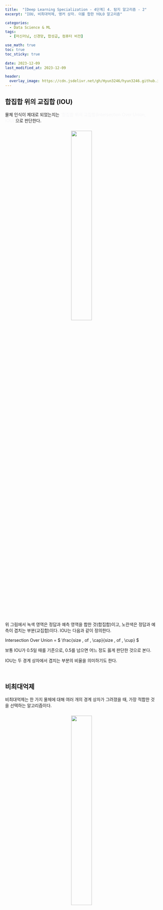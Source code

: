 ```yaml
---
title:  "[Deep Learning Specialization - 4단계] 4. 탐지 알고리즘 - 2"
excerpt: "IOU, 비최대억제, 앵커 상자. 이를 합한 YOLO 알고리즘"

categories:
  - Data Science & ML
tags:
  - [머신러닝, 신경망, 합성곱, 컴퓨터 비전]

use_math: true
toc: true
toc_sticky: true
 
date: 2023-12-09
last_modified_at: 2023-12-09

header:
  overlay_image: https://cdn.jsdelivr.net/gh/Hyun3246/hyun3246.github.io@master/image/overlay image/andrew ng 4.jpg
---
```

## 합집합 위의 교집합 (IOU)
물체 인식이 제대로 되었는지는 <span style="color:#F5F5F7">'합집합 위의 교집합(Intersection Over Union, IOU)'</span>으로 판단한다.
<br/>
<figure style="display:block; text-align:center;">
  <img src="https://cdn.jsdelivr.net/gh/Hyun3246/hyun3246.github.io@master/image/Deep Learning Specialization/IOU의 이해.png"
       style="width: 40%; height: auto; margin:10px">
</figure>
<br/>

위 그림에서 녹색 영역은 정답과 예측 영역을 합한 것(합집합)이고, 노란색은 정답과 예측이 겹치는 부분(교집합)이다. IOU는 다음과 같이 정의한다.

Intersection Over Union = $ \frac{size \, of \, \cap}{size \, of \, \cup} $


보통 IOU가 0.5일 때를 기준으로, 0.5를 넘으면 어느 정도 옳게 판단한 것으로 본다.

IOU는 두 경계 상자에서 겹치는 부분의 비율을 의미하기도 한다.

<br/>

## 비최대억제
비최대억제는 한 가지 물체에 대해 여러 개의 경계 상자가 그려졌을 때, 가장 적합한 것을 선택하는 알고리즘이다.
<br/>
<figure style="display:block; text-align:center;">
  <img src="https://cdn.jsdelivr.net/gh/Hyun3246/hyun3246.github.io@master/image/Deep Learning Specialization/비최대억제 알고리즘 이해.png"
       style="width: 40%; height: auto; margin:10px">
</figure>
<br/>

위 그림처럼 하나의 물체에 대해 다양한 경계 상자가 그려질 수 있으며, 각각은 감지 확률을 가지고 있다. 비최대억제 알고리즘은 다음과 같은 순서로 진행된다.

1. 감지 확률 구하기
2. 감지 확률이 0.6 이하인 상자 삭제
3. 상자가 남아있는 동안(`while`), (1) <u>가장 큰 확률을 가지는 상자 선택</u>, (2) <u>그 상자와의 IOU가 0.5 이상인 상자 삭제</u>

<br/>

## 앵커 상자
하나의 격자 안에 두 가지 물체의 중심점이 있는 경우에는 어떻게 할까? <span style="color:#F5F5F7">앵커상자</span>를 이용하면 된다.

경계 상자를 사용하는 대신 미리 정해진 앵커 상자를 여러 개 사용하는 방식이다. 예를 들어, 보행자와 자동차를 동시에 예측하고 싶다면 미리 아래와 같은 앵커 상자를 정해 놓는다.
<br/>
<figure style="display:block; text-align:center;">
  <img src="https://cdn.jsdelivr.net/gh/Hyun3246/hyun3246.github.io@master/image/Deep Learning Specialization/보행자, 자동차 앵커 상자.png"
       style="width: 40%; height: auto; margin:10px">
</figure>
<br/>

아래 그림에서 적용해보자.
<br/>
<figure style="display:block; text-align:center;">
  <img src="https://cdn.jsdelivr.net/gh/Hyun3246/hyun3246.github.io@master/image/Deep Learning Specialization/앵커 상자 적용 예시.png"
       style="width: 40%; height: auto; margin:10px">
</figure>
<br/>

앵커 상자를 사용하면 각각의 물체들은 중심점이 존재하는 동시에 앵커 상자와 가장 높은 IOU를 가지는 격자에 할당된다. 위 그림에서는 가운데 가장 아래 격자에 보행자와 자동차가 동시에 있다. 이 격자의 벡터를 표현하면 다음과 같다.

$$y = \begin{bmatrix} p_c\\ b_x \\ b_y \\ b_h \\ b_w \\ c_1 \\ c_2 \\ c_3 \\ p_c\\ b_x \\ b_y \\ b_h \\ b_w \\ c_1 \\ c_2 \\ c_3\end{bmatrix} = \begin{bmatrix} 1\\ b_x \\ b_y \\ b_h \\ b_w \\ 1 \\ 0 \\ 0 \\ 1\\ b_x \\ b_y \\ b_h \\ b_w \\ 0 \\ 1 \\ 0\end{bmatrix}$$

위쪽은 앵커 상자1(보행자)에 관한 요소들이고, 아래쪽은 상자2(자동차)에 관한 것이다. 이처럼 앵커 상자를 사용하면 벡터의 차원이 늘어나게 된다.

<br/>

## YOLO 알고리즘
앞서 살펴본 내용을 모두 합한 것이 <span style="color:#F5F5F7">'YOLO 알고리즘'</span>이다.
<br/>
<figure style="display:block; text-align:center;">
  <img src="https://cdn.jsdelivr.net/gh/Hyun3246/hyun3246.github.io@master/image/Deep Learning Specialization/YOLO 알고리즘 이해.png"
       style="width: 40%; height: auto; margin:10px">
</figure>
<br/>

YOLO 알고리즘은 다음과 같이 실행된다.
1. 앵커 상자를 이용하면 각각의 격자에 대해 2개의 경계 상자가 만들어진다.
2. 이들 중에서 낮을 확률을 가진 것들을 제거.
3.  각 클래스(보행자, 자동차, 오토바이 등)에 대해 비최대억제 적용.

이 과정을 통해 예측값을 도출할 수 있다.

<br/>

## 지역 제안 알고리즘
<span style="color:#F5F5F7">지역 제안 알고리즘(Region Proposal)</span>은 합성곱 분류기를 실행할 지역을 미리 고른 뒤, 그 지역에 대해서만 경계 상자를 만드는 것을 의미한다.

슬라이딩 윈도우를 적용하는 과정에서 우리는 굳이 합성곱 분류기를 적용할 필요가 없는 부분까지 학습하느라 많은 시간을 소모했다. 지역 제안 알고리즘에서는 분류 알고리즘으로 미리 불필요한 지역을 삭제(이를 '지역 제안'이라고 함)하여 속도를 향상시킨다.

<br/>
<figure style="display:block; text-align:center;">
  <img src="https://cdn.jsdelivr.net/gh/Hyun3246/hyun3246.github.io@master/image/Deep Learning Specialization/지역 제안 알고리즘 지역 분류 예시.png"
       style="width: 40%; height: auto; margin:10px">
  <figcaption style="text-align:center; font-size:14px; color:#808080">
    지역 분류를 실행한 사진의 모습. 하늘색이나 파란색 부분과 같이 물체가 있을 것으로 예상되는 지역만 합성곱 분류기를 적용한다.
  </figcaption>
</figure>
<br/>

그러나 지역 제안 알고리즘을 적용한 합성곱(R-CNN)은 여전히 느리다. 이를 개선하기 위해 Fast R-CNN이 개발되었다. R-CNN 알고리즘에서 합성곱 슬라이딩 윈도 구현을 더한 것인데, 분류 속도는 빨라졌으나 지역 제안을 하기 위한 단계가 여전히 느리다.

다음으로 등장한 Faster R-CNN은 지역 제안 과정에서 합성곱 신경망을 사용하여 더 속도를 향상시켰다.

<span style="color:#F5F5F7">그러나 Faster R-CNN마저 YOLO 알고리즘에 비해서는 느리다...</span>

<br/>
<br/>

*별도의 출처 표시가 있는 이미지를 제외한 모든 이미지는 강의자료에서 발췌하였음을 밝힙니다.*